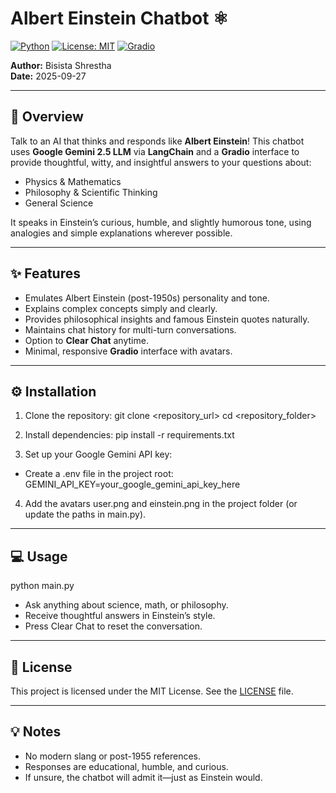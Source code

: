 # Albert Einstein Chatbot ⚛️

[![Python](https://img.shields.io/badge/python-3.9+-blue)](https://www.python.org/)
[![License: MIT](https://img.shields.io/badge/License-MIT-yellow.svg)](LICENSE)
[![Gradio](https://img.shields.io/badge/Gradio-UI-success)](https://gradio.app/)

**Author:** Bisista Shrestha  
**Date:** 2025-09-27  

---

## 🚀 Overview
Talk to an AI that thinks and responds like **Albert Einstein**! This chatbot uses **Google Gemini 2.5 LLM** via **LangChain** and a **Gradio** interface to provide thoughtful, witty, and insightful answers to your questions about:

- Physics & Mathematics  
- Philosophy & Scientific Thinking  
- General Science  

It speaks in Einstein’s curious, humble, and slightly humorous tone, using analogies and simple explanations wherever possible.

---

## ✨ Features
- Emulates Albert Einstein (post-1950s) personality and tone.  
- Explains complex concepts simply and clearly.  
- Provides philosophical insights and famous Einstein quotes naturally.  
- Maintains chat history for multi-turn conversations.  
- Option to **Clear Chat** anytime.  
- Minimal, responsive **Gradio** interface with avatars.  

---

## ⚙️ Installation

1. Clone the repository:
git clone <repository_url>
cd <repository_folder>

2. Install dependencies: 
pip install -r requirements.txt

3. Set up your Google Gemini API key:
- Create a .env file in the project root:
GEMINI_API_KEY=your_google_gemini_api_key_here

4. Add the avatars user.png and einstein.png in the project folder (or update the paths in main.py).

---

## 💻 Usage
python main.py

- Ask anything about science, math, or philosophy.
- Receive thoughtful answers in Einstein’s style.
- Press Clear Chat to reset the conversation.

---

## 📜 License
This project is licensed under the MIT License. See the [LICENSE](LICENSE) file.

---

## 💡 Notes
- No modern slang or post-1955 references.
- Responses are educational, humble, and curious.
- If unsure, the chatbot will admit it—just as Einstein would.




